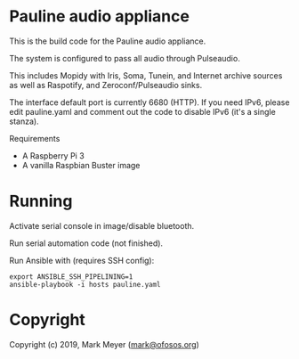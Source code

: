 # Pauline audio appliance

This is the build code for the Pauline audio appliance.

The system is configured to pass all audio through Pulseaudio.

This includes Mopidy with Iris, Soma, Tunein, and Internet archive
sources as well as Raspotify, and Zeroconf/Pulseaudio sinks.

The interface default port is currently 6680 (HTTP). If you need
IPv6, please edit pauline.yaml and comment out the code to disable
IPv6 (it's a single stanza).

Requirements

 - A Raspberry Pi 3
 - A vanilla Raspbian Buster image

# Running

Activate serial console in image/disable bluetooth.

Run serial automation code (not finished).

Run Ansible with (requires SSH config):

```
export ANSIBLE_SSH_PIPELINING=1
ansible-playbook -i hosts pauline.yaml
```

# Copyright

Copyright (c) 2019, Mark Meyer (mark@ofosos.org)

